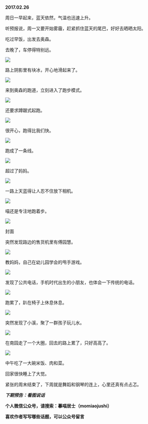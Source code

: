 
          
            
**2017.02.26**

周日一早起来，蓝天依然，气温也迅速上升。

听预报说，周一又要开始雾霾，赶紧抓住蓝天的尾巴，好好去晒晒太阳。

吃过早饭，出发去奥森。

去晚了，车停得特别远。




![](img/51001-fd8d0c9696527c60.jpg)




路上阴影里有块冰，开心地滑起来了。




![](img/51001-d17dd69912a6ebda.jpg)




来到奥森的跑道，立刻进入了跑步模式。




![](img/51001-59a3971669b812f9.jpg)




还要求蹲踞式起跑。




![](img/51001-58c9907146410cb9.jpg)




很开心，跑得比我们快。




![](img/51001-bafca069cc2ba851.jpg)




跑成了一条线。




![](img/51001-3a10421ba7beabae.jpg)




超过了妈妈。




![](img/51001-8716ab95a589b5a0.jpg)




一路上天蓝得让人忍不住放下相机。




![](img/51001-6a05688ca7b80934.jpg)




喵还是专注地跑着步。




![](img/51001-b88f7997d83d1ca5.jpg)

封面


突然发现路边的售货机里有傅园慧。




![](img/51001-983820c1f98ae4f7.jpg)




教妈妈，自己在幼儿园学会的甩手游戏。




![](img/51001-34452a9fd12d4044.jpg)




发现了公共电话，手机时代出生的小朋友，也体会一下传统的电话。




![](img/51001-81e1b21868eba2c0.jpg)




跑累了，趴在椅子上休息休息。




![](img/51001-cc1ed47a2f9233ff.jpg)




突然发现了小溪，聚了一群孩子玩儿水。




![](img/51001-0ee3cc4d0fce22e2.jpg)




在南园走了一个大圈，回去的路上累了，只好高高了。




![](img/51001-d92122be464af673.jpg)




中午吃了一大碗米饭、肉和菜。

回家很快睡上了大觉。

紧张的周末结束了，下周就是舞蹈和钢琴的连上，心里还真有点忐忑。


***下期预告：看图说话***


**个人微信公众号，请搜索：摹喵居士（momiaojushi）**

**喜欢作者写写哪些话题，可以公众号留言**

          
        